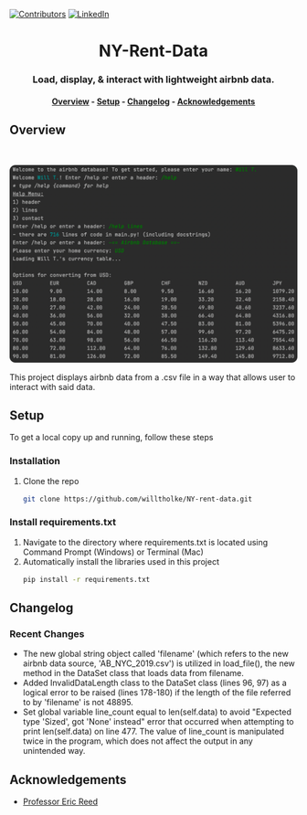 <!-- Project Reference Links -->
[![Contributors][contributors-shield]][contributors-url]
[![LinkedIn][linkedin-shield]][linkedin-url]

<!--Project Header -->
<h1 align="center">NY-Rent-Data</h1>
<h3 align="center">Load, display, & interact with lightweight airbnb data.</h3>

<h4 align="center">
    <a href="#overview">Overview</a> -
    <a href="#setup">Setup</a> -
    <a href="#changelog">Changelog</a> -
    <a href="#acknowledgements">Acknowledgements</a>
</h4>
  
<!-- Overview -->
## Overview
<br>
<p align="center">
    <a href="https://github.com/willtholke/NY-rent-data">
        <img src="screenshot.png" alt="Product screenshot" width="750" height"750">
    <a/>
<p>


<p> This project displays airbnb data from a .csv file in a way that allows user to interact with said data. </p>

<!-- Setup -->
## Setup
To get a local copy up and running, follow these steps

### Installation
1. Clone the repo
    ```sh
    git clone https://github.com/willtholke/NY-rent-data.git
    ```
    
### Install requirements.txt
1. Navigate to the directory where requirements.txt is located using Command Prompt (Windows) or Terminal (Mac)
2. Automatically install the libraries used in this project
    ```sh
    pip install -r requirements.txt
    ```

## Changelog
### Recent Changes
* The new global string object called 'filename' (which refers to the new airbnb data source, 'AB_NYC_2019.csv') is utilized in load_file(), the new method in the DataSet class that loads data from filename.
* Added InvalidDataLength class to the DataSet class (lines 96, 97) as a logical error to be raised (lines 178-180) if the length of the file referred to by 'filename' is not 48895.
* Set global variable line_count equal to len(self.data) to avoid "Expected type 'Sized', got 'None' instead" error that occurred when attempting to print len(self.data) on line 477. The value of line_count is manipulated twice in the program, which does not affect the output in any unintended way.


## Acknowledgements
* [Professor Eric Reed](https://www.linkedin.com/in/eric-reed-a18b82a1)


[linkedin-shield]: https://img.shields.io/badge/-LinkedIn-black.svg?style=for-the-badge&logo=linkedin&colorB=555
[linkedin-url]: https://linkedin.com/in/williametholke
[contributors-shield]: https://img.shields.io/github/contributors/willtholke/NY-rent-data.svg?style=for-the-badge
[contributors-url]: https://github.com/willtholke/NY-rent-data/contributors
